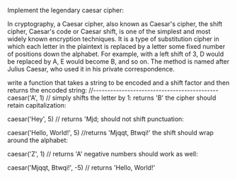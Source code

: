 Implement the legendary caesar cipher:

In cryptography, a Caesar cipher, also known as Caesar's cipher, the shift cipher, Caesar's code or Caesar shift, is one of the simplest and most widely known encryption techniques. It is a type of substitution cipher in which each letter in the plaintext is replaced by a letter some fixed number of positions down the alphabet. For example, with a left shift of 3, D would be replaced by A, E would become B, and so on. The method is named after Julius Caesar, who used it in his private correspondence.

write a function that takes a string to be encoded and a shift factor and then returns the encoded string:
//--------------------------------------------
caesar('A', 1) // simply shifts the letter by 1: returns 'B'
the cipher should retain capitalization:

caesar('Hey', 5) // returns 'Mjd;
should not shift punctuation:

caesar('Hello, World!', 5) //returns 'Mjqqt, Btwqi!'
the shift should wrap around the alphabet:

caesar('Z', 1) // returns 'A'
negative numbers should work as well:

caesar('Mjqqt, Btwqi!', -5) // returns 'Hello, World!'
